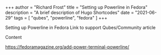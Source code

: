 +++
author = "Richard Frost"
title = "Setting up Powerline in Fedora"
description = "A brief description of Hugo Shortcodes"
date = "2021-06-29"
tags = [
	"qubes",
	"powerline",
	"fedora"
]
+++

Setting up Powerline in Fedora
Link to support Qubes/Community article

<!--more-->

Content

https://fedoramagazine.org/add-power-terminal-powerline/